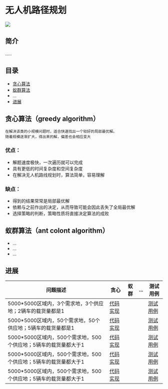 # 无人机路径规划
![](https://i.imgur.com/rK83I2I.jpg)
## 简介
   .....
## 目录
- [贪心算法](https://github.com/chenyihangis/route-project#greedy-algorithm)
- [蚁群算法](https://github.com/chenyihangis/route-project#ant-colont-algorithm)
- ...
- [进展](https://github.com/chenyihangis/route-project#project-progress)
## 贪心算法（greedy algorithm）
	在解决该类的小规模问题时，适合快速找出一个较好的局部最优解。
	随着规模逐渐扩大，得出来的解，偏差也会相应变大
### 优点：
- 解题速度极快，一次遍历就可以完成
- 具有更低的时间复杂度和空间复杂度
- 在解决无人机路线规划时，算法简单，容易理解
### 缺点：
- 得到的结果常常是局部最优解
- 依赖与之前作出的决定，从而导致可能会因此丢失了全局最优解
- 选择策略的判断，策略性质将直接决定算法的成败
## 蚁群算法（ant colont algorithm）
- ...
- ...
- ...
## 进展
|问题描述 | 贪心|蚁群|...|测试用例|
|-|-|-|-|-|
|5000*5000区域内，3个需求地，3个供应地；2辆车的载货量都是1|<a href="https://github.com/chenyihangis/route-project/blob/master/贪心算法/代码实现1" target="-blank">代码实现</a>|||<a href="https://github.com/chenyihangis/route-project/blob/master/text1.md" target="-blank">测试用例</a>|
|5000*5000区域内，50个需求地，50个供应地；5辆车的载货量都是1|<a href="https://github.com/chenyihangis/route-project/blob/master/贪心算法/代码实现2" target="-blank">代码实现</a>|||<a href="https://github.com/chenyihangis/route-project/blob/master/测试用例/2" target="-blank">测试用例</a>|
|5000*5000区域内，500个需求地，500个供应地；5辆车的载货量都大于1|<a href="https://github.com/chenyihangis/route-project/blob/master/贪心算法/代码实现3" target="-blank">代码实现</a>|||<a href="https://github.com/chenyihangis/route-project/blob/master/测试用例/3" target="-blank">测试用例</a>|
|5000*5000区域内，500个需求地，500个供应地；5辆车的载货量都大于1|<a href="https://github.com/chenyihangis/route-project/blob/master/贪心算法/代码实现4" target="-blank">代码实现</a>|||<a href="https://github.com/chenyihangis/route-project/blob/master/测试用例/3" target="-blank">测试用例</a>|
|5000*5000区域内，500个需求地，500个供应地；5辆车的载货量都大于1|<a href="https://github.com/chenyihangis/route-project/blob/master/贪心算法/代码实现5" target="-blank">代码实现</a>|||<a href="https://github.com/chenyihangis/route-project/blob/master/测试用例/3" target="-blank">测试用例</a>|
